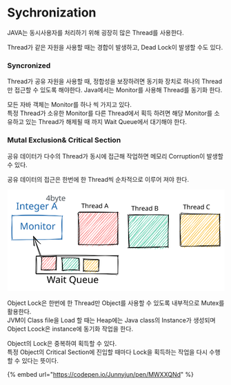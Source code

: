 # Sychronization

JAVA는 동시사용자를 처리하기 위해 굉장히 많은 Thread를 사용한다.

Thread가 같은 자원을 사용할 때는 경합이 발생하고, Dead Lock이 발생할 수도 있다.

### Syncronized

Thread가 공유 자원을 사용할 때, 정합성을 보장하려면 동기화 장치로 하나의 Thread만 접근할 수 있도록 해야한다. Java에서는 Monitor를 사용해 Thread를 동기화 한다.

모든 자바 객체는 Monitor를 하나 씩 가지고 있다.\
특정 Thread가 소유한 Monitor를 다른 Thread에서 획득 하려면 해당 Monitor를 소유하고 있는 Thread가 해제될 때 까지 Wait Queue에서 대기해야 한다.

### Mutal Exclusion& Critical Section

공유 데이터가 다수의 Thread가 동시에 접근해 작업하면 메모리 Corruption이 발생할 수 있다.

공유 데이터의 접근은 한번에 한 Thread씩 순차적으로 이루어 져야 한다.

<img src="../../.gitbook/assets/file.drawing (8).svg" alt="" class="gitbook-drawing">

Object Lock은 한번에 한 Thread만 Object를 사용할 수 있도록 내부적으로 Mutex를 활용한다.\
JVM이 Class file을 Load 할 때는 Heap에는 Java class의 Instance가 생성되며 Object Lcock은 instance에 동기화 작업을 한다.

Object의 Lock은 중복하여 획득할 수 있다.\
특정 Object의 Critical Section에 진입할 때마다 Lock을 획득하는 작업을 다시 수행할 수 있다는 뜻이다.

{% embed url="https://codepen.io/Junnyjun/pen/MWXXQNd" %}

